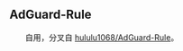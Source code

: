 ## AdGuard-Rule

&emsp;&emsp;自用，分叉自 [hululu1068/AdGuard-Rule](https://github.com/hululu1068/AdGuard-Rule)。
